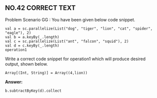 ## NO.42 CORRECT TEXT

Problem Scenario GG : You have been given below code snippet.

```
val a = sc.parallelize(List("dog", "tiger", "lion", "cat", "spider", "eagle"), 2) 
val b = a.keyBy(_.length) 
val c = sc.parallelize(List("ant", "falcon", "squid"), 2) 
val d = c.keyBy(_.length) 
operation1
```

Write a correct code snippet for operation1 which will produce desired output, shown below.

```
Array[(Int, String)] = Array((4,lion))
```

**Answer:**

```
b.subtractByKey(d).collect
```

